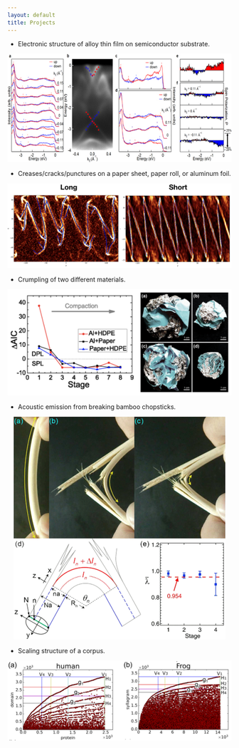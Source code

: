 ```yaml
---
layout: default
title: Projects
---
```


* Electronic structure of alloy thin film on semiconductor substrate.

<center><img src='/assets/images/Rashba.jpg' class='project_img'></center>

* Creases/cracks/punctures on a paper sheet, paper roll, or aluminum foil.

<center><img src='/assets/images/Crumple-origami.jpg' class='project_img'></center>

* Crumpling of two different materials.

<center><img src='/assets/images/Crumple2.jpg' class='project_img'></center>

* Acoustic emission from breaking bamboo chopsticks.

<center><img src='/assets/images/Chopsticks.jpg' class='project_img'></center>

* Scaling structure of a corpus.

<center><img src='/assets/images/Scaling.jpg' class='project_img'></center>
